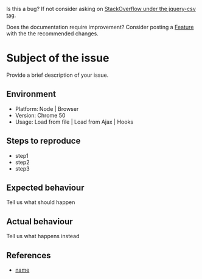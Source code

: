 Is this a bug? If not consider asking on [StackOverflow under the jquery-csv tag](https://stackoverflow.com/questions/tagged/jquery-csv?mixed=1).

Does the documentation require improvement? Consider posting a [Feature][feature] with the the recommended changes.

# Subject of the issue

Provide a brief description of your issue.

## Environment

- Platform: Node | Browser 
- Version: Chrome 50
- Usage: Load from file | Load from Ajax | Hooks

## Steps to reproduce

- step1
- step2
- step3

## Expected behaviour

Tell us what should happen

## Actual behaviour

Tell us what happens instead

## References

 - [name](href)

[feature]: https://github.com/evanplaice/jquery-csv/issues/new?template=FEAT_TEMPLATE.md&title=feat()&labels=feature
